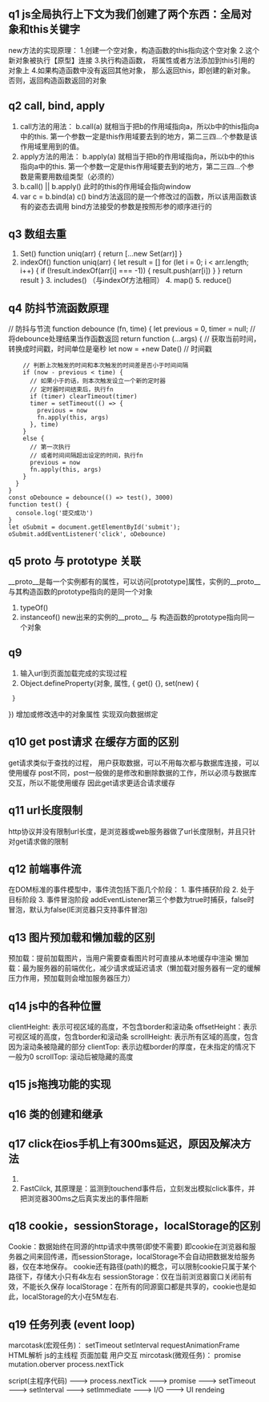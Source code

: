 ## q1 js全局执行上下文为我们创建了两个东西：全局对象和this关键字
   new方法的实现原理：
    1.创建一个空对象，构造函数的this指向这个空对象
    2.这个新对象被执行【原型】连接
    3.执行构造函数， 将属性或者方法添加到this引用的对象上
    4.如果构造函数中没有返回其他对象， 那么返回this，即创建的新对象。否则，返回构造函数返回的对象

## q2 call, bind, apply
   1. call方法的用法：
   b.call(a) 就相当于把b的作用域指向a，所以b中的this指向a中的this.
   第一个参数一定是this作用域要去到的地方，第二三四...个参数是该作用域里用到的值。
   2. apply方法的用法：
   b.apply(a) 就相当于把b的作用域指向a，所以b中的this指向a中的this.
   第一个参数一定是this作用域要去到的地方，第二三四...个参数是需要用数组类型（必须的）
   3. b.call() || b.apply() 此时的this的作用域会指向window
   4. var c = b.bind(a)
      c()
      bind方法返回的是一个修改过的函数，所以该用函数该有的姿态去调用
      bind方法接受的参数是按照形参的顺序进行的

## q3 数组去重
   1. Set()
      function uniq(arr) {
      return [...new Set(arr)]
    }
   2. indexOf()
      function uniq(arr) {
       let result = []
        for (let i = 0; i < arr.length; i++) {
         if (!result.indexOf(arr[i] === -1)) {
           result.push(arr[i])
         }
       }
       return result
     }
    3. includes()  （与indexOf方法相同）
    4. map()
    5. reduce()

## q4 防抖节流函数原理
   // 防抖与节流
    function debounce (fn, time) {
      let previous = 0, timer = null;
      // 将debounce处理结果当作函数返回
      return function (...args) {
        // 获取当前时间， 转换成时间戳，时间单位是毫秒
        let now = +new Date() // 时间戳

        // 判断上次触发的时间和本次触发的时间差是否小于时间间隔
        if (now - previous < time) {
          // 如果小于的话，则本次触发设立一个新的定时器
          // 定时器时间结束后，执行fn
          if (timer) clearTimeout(timer)
          timer = setTimeout(() => {
            previous = now
            fn.apply(this, args)
          }, time)
        }
        else {
          // 第一次执行
          // 或者时间间隔超出设定的时间，执行fn
          previous = now
          fn.apply(this, args)
        }
      }
    }
    const oDebounce = debounce(() => test(), 3000)
    function test() {
      console.log('提交成功')
    }
    let oSubmit = document.getElementById('submit');
    oSubmit.addEventListener('click', oDebounce)

## q5 __proto__ 与 prototype 关联
   __proto__是每一个实例都有的属性，可以访问[prototype]属性，实例的__proto__与其构造函数的prototype指向的是同一个对象
   1. typeOf()
   2. instanceof() new出来的实例的__proto__ 与 构造函数的prototype指向同一个对象 

## q9 
   1. 输入url到页面加载完成的实现过程
   2. Object.defineProperty(对象, 属性, {
     get() {},
     set(new) {

     }
   }) 增加或修改选中的对象属性 实现双向数据绑定

## q10 get post请求 在缓存方面的区别
   get请求类似于查找的过程， 用户获取数据，可以不用每次都与数据库连接，可以使用缓存
   post不同，post一般做的是修改和删除数据的工作，所以必须与数据库交互，所以不能使用缓存
   因此get请求更适合请求缓存

## q11 url长度限制
   http协议并没有限制url长度，是浏览器或web服务器做了url长度限制，并且只针对get请求做的限制

## q12 前端事件流
   在DOM标准的事件模型中，事件流包括下面几个阶段：
    1. 事件捕获阶段
    2. 处于目标阶段
    3. 事件冒泡阶段
   addEventListener第三个参数为true时捕获，false时冒泡，默认为false(IE浏览器只支持事件冒泡)

## q13 图片预加载和懒加载的区别
   预加载：提前加载图片，当用户需要查看图片时可直接从本地缓存中渲染
   懒加载：最为服务器的前端优化，减少请求或延迟请求（懒加载对服务器有一定的缓解压力作用，预加载则会增加服务器压力）

## q14 js中的各种位置
   clientHeight: 表示可视区域的高度，不包含border和滚动条
   offsetHeight：表示可视区域的高度，包含border和滚动条
   scrollHeight: 表示所有区域的高度，包含因为滚动条被隐藏的部分
   clientTop: 表示边框border的厚度，在未指定的情况下一般为0
   scrollTop: 滚动后被隐藏的高度

## q15 js拖拽功能的实现
   
## q16 类的创建和继承

## q17 click在ios手机上有300ms延迟，原因及解决方法
   1. <meta name="viewport" content="width=device-width, initial-scale=1.0">
   2. FastCilck, 其原理是：监测到touchend事件后，立刻发出模拟click事件，并把浏览器300ms之后真实发出的事件阻断

## q18 cookie，sessionStorage，localStorage的区别
   Cookie：数据始终在同源的http请求中携带(即使不需要)
    即cookie在浏览器和服务器之间来回传递，而sessionStorage，localStorage不会自动把数据发给服务器，仅在本地保存。
    cookie还有路径(path)的概念，可以限制cookie只属于某个路径下，存储大小只有4k左右
   sessionStorage：仅在当前浏览器窗口关闭前有效，不能长久保存
   localStorage：在所有的同源窗口都是共享的，cookie也是如此，localStorage的大小在5M左右.

## q19 任务列表 (event loop)
   marcotask(宏观任务)：
        setTimeout
        setInterval
        requestAnimationFrame
        HTML解析
        js的主线程
        页面加载
        用户交互
   mircotask(微观任务)：
        promise
        mutation.oberver
        process.nextTick

   script(主程序代码) ---> process.nextTick ---> promise ---> setTimeout 
   ---> setInterval ---> setImmediate ---> I/O ---> UI rendeing
   
